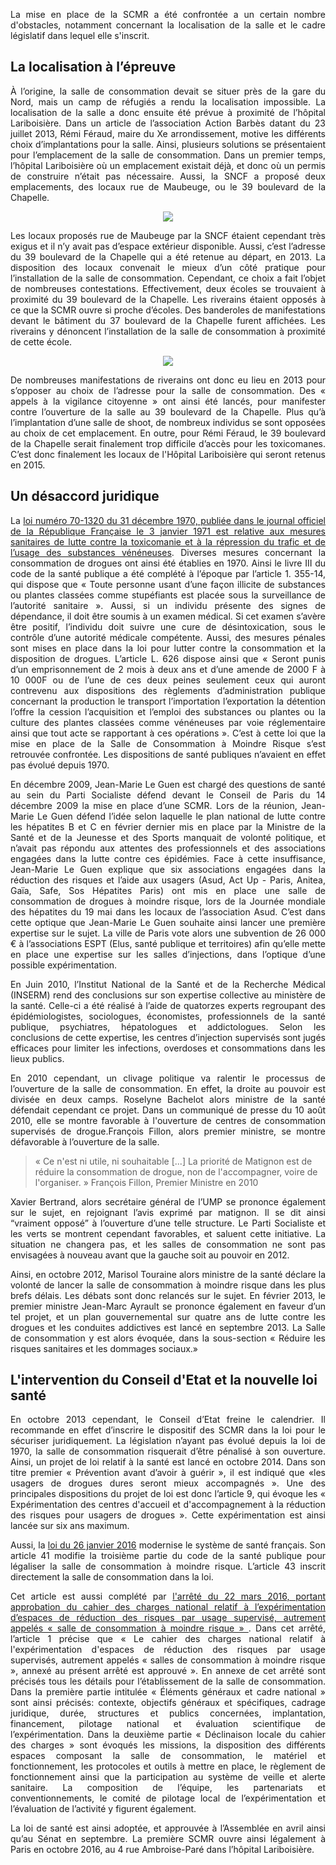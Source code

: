 <p align= "justify">La mise en place de la SCMR a été confrontée a un certain nombre d'obstacles, notamment concernant la localisation de la salle et le cadre législatif dans lequel elle s'inscrit.</p>

## La localisation à l’épreuve

<p align= "justify">À l’origine, la salle de consommation devait se situer près de la gare du Nord, mais un camp de réfugiés a rendu la localisation impossible. La localisation de la salle a donc ensuite été prévue à proximité de l’hôpital Lariboisière. Dans un article de l’association Action Barbès datant du 23 juillet 2013, Rémi Féraud, maire du Xe arrondissement, motive les différents choix d’implantations pour la salle. Ainsi, plusieurs solutions se présentaient pour l’emplacement de la salle de consommation. Dans un premier temps, l’hôpital Lariboisière où un emplacement existait déjà, et donc où un permis de construire n’était pas nécessaire. Aussi, la SNCF a proposé deux emplacements, des locaux rue de Maubeuge, ou le 39 boulevard de la Chapelle.</p>

<div style="text-align:center"><img src ="https://github.com/controverses/scmrparis10e/blob/master/localisation-epreuve.png?raw=true" /></div>

<p align= "justify">Les locaux proposés rue de Maubeuge par la SNCF étaient cependant très exigus et il n’y avait pas d’espace extérieur disponible. Aussi, c’est l’adresse du 39 boulevard de la Chapelle qui a été retenue au départ, en 2013. La disposition des locaux convenait le mieux d’un côté pratique pour l’installation de la salle de consommation. Cependant, ce choix a fait l’objet de nombreuses contestations. Effectivement, deux écoles se trouvaient à proximité du 39 boulevard de la Chapelle. Les riverains étaient opposés à ce que la SCMR ouvre si proche d’écoles. Des banderoles de manifestations devant le bâtiment du 37 boulevard de la Chapelle furent affichées. Les riverains y dénoncent l’installation de la salle de consommation à proximité de cette école.</p>

<div style="text-align:center"><img src ="http://referentiel.nouvelobs.com/file/6513060-salle-de-shoot-le-conseil-d-etat-dit-non-et-exige-une-loi.jpg" /></div>

<p align= "justify">De nombreuses manifestations de riverains ont donc eu lieu en 2013 pour s’opposer au choix de l’adresse pour la salle de consommation. Des « appels à la vigilance citoyenne » ont ainsi été lancés, pour manifester contre l’ouverture de la salle au 39 boulevard de la Chapelle. Plus qu’à l’implantation d’une salle de shoot, de nombreux individus se sont opposées au choix de cet emplacement. En outre, pour Rémi Féraud, le 39 boulevard de la Chapelle serait finalement trop difficile d’accès pour les toxicomanes. C’est donc finalement les locaux de l'Hôpital Lariboisière qui seront retenus en 2015.</p>  

## Un désaccord juridique 
 
<p align= "justify">La <A HREF="https://www.legifrance.gouv.fr/jo_pdf.do?id=JORFTEXT000000321402 " target="_blank">loi numéro 70-1320 du 31 décembre 1970, publiée dans le journal officiel de la République Française le 3 janvier 1971 est relative aux mesures sanitaires de lutte contre la toxicomanie et à la répression du trafic et de l’usage des substances vénéneuses</A>. Diverses mesures concernant la consommation de drogues ont ainsi été établies en 1970. Ainsi le livre III du code de la santé publique a été complété à l’époque par l’article 1. 355-14, qui dispose que « Toute personne usant d’une façon illicite de substances ou plantes classées comme stupéfiants est placée sous la surveillance de l’autorité sanitaire ». Aussi, si un individu présente des signes de dépendance, il doit être soumis à un examen médical. Si cet examen s’avère être positif, l’individu doit suivre une cure de désintoxication, sous le contrôle d’une autorité médicale compétente. Aussi, des mesures pénales sont mises en place dans la loi pour lutter contre la consommation et la disposition de drogues. L’article L. 626 dispose ainsi que « Seront punis d’un emprisonnement de 2 mois à deux ans et d’une amende de 2000 F à 10 000F ou de l’une de ces deux peines seulement ceux qui auront contrevenu aux dispositions des règlements d’administration publique concernant la production le transport l’importation l’exportation la détention l’offre la cession l’acquisition et l’emploi des substances ou plantes ou la culture des plantes classées comme vénéneuses par voie réglementaire ainsi que tout acte se rapportant à ces opérations ».  C’est à cette loi que la mise en place de la Salle de Consommation à Moindre Risque s’est retrouvée confrontée. Les dispositions de santé publiques n’avaient en effet pas évolué depuis 1970.</p>

<p align= "justify">En décembre 2009, Jean-Marie Le Guen est chargé des questions de santé au sein du Parti Socialiste défend devant le Conseil de Paris du 14 décembre 2009 la mise en place d’une SCMR. Lors de la réunion, Jean-Marie Le Guen défend l’idée selon laquelle le plan national de lutte contre les hépatites B et C en février dernier mis en place par la Ministre de la Santé et de la Jeunesse et des Sports manquait de volonté politique, et n’avait pas répondu aux attentes des professionnels et des associations engagées dans la lutte contre ces épidémies. Face à cette insuffisance, Jean-Marie Le Guen explique que six associations engagées dans la réduction des risques et l’aide aux usagers (Asud, Act Up - Paris, Anitea, Gaïa, Safe, Sos Hépatites Paris) ont mis en place une salle de consommation de drogues à moindre risque, lors de la Journée mondiale des hépatites du 19 mai dans les locaux de l’association Asud. C’est dans cette optique que Jean-Marie Le Guen souhaite ainsi lancer une première expertise sur le sujet. La ville de Paris vote alors une subvention de 26 000 € à l’associations ESPT (Elus, santé publique et territoires) afin qu’elle mette en place une expertise sur les salles d’injections, dans l’optique d’une possible expérimentation.</p>

<p align= "justify">En Juin 2010, l’Institut National de la Santé et de la Recherche Médical (INSERM) rend des conclusions sur son expertise collective au ministère de la santé. Celle-ci a été réalisé à l’aide de quatorzes experts regroupant des épidémiologistes, sociologues, économistes, professionnels de la santé publique, psychiatres, hépatologues et addictologues. Selon les conclusions de cette expertise, les centres d’injection supervisés sont jugés efficaces pour limiter les infections, overdoses et consommations dans les lieux publics.</p>

<p align= "justify">En 2010 cependant, un clivage politique va ralentir le processus de l’ouverture de la salle de consommation. En effet, la droite au pouvoir est divisée en deux camps. Roselyne Bachelot alors ministre de la santé défendait cependant ce projet. Dans un communiqué de presse du 10 août 2010, elle se montre favorable à l'ouverture de centres de consommation supervisés de drogue.François Fillon, alors premier ministre, se montre défavorable à l’ouverture de la salle.  </p>

>« Ce n'est ni utile, ni souhaitable [...] La priorité de Matignon est de réduire la consommation de drogue, non de l'accompagner, voire de l'organiser. »
François Fillon, Premier Ministre en 2010

<p align= "justify">Xavier Bertrand, alors secrétaire général de l’UMP se prononce également sur le sujet, en rejoignant l’avis exprimé par matignon. Il se dit ainsi “vraiment opposé” à l’ouverture d’une telle structure. Le Parti Socialiste et les verts se montrent cependant favorables, et saluent cette initiative. La situation ne changera pas, et les salles de consommation ne sont pas envisagées à nouveau avant que la gauche soit au pouvoir en 2012.</p>
 
<p align= "justify">Ainsi, en octobre 2012, Marisol Touraine alors ministre de la santé déclare la volonté de lancer la salle de consommation à moindre risque dans les plus brefs délais. Les débats sont donc relancés sur le sujet. En février 2013, le premier ministre Jean-Marc Ayrault se prononce également en faveur d’un tel projet, et un plan gouvernemental sur quatre ans de lutte contre les drogues et les conduites addictives est lancé en septembre 2013. La Salle de consommation y est alors évoquée, dans la sous-section « Réduire les risques sanitaires et les dommages sociaux.»</p>

## L'intervention du Conseil d'Etat et la nouvelle loi santé

<p align= "justify">En octobre 2013 cependant, le Conseil d’Etat freine le calendrier. Il recommande en effet d’inscrire le dispositif des SCMR dans la loi pour le sécuriser juridiquement. La législation n’ayant pas évolué depuis la loi de 1970, la salle de consommation risquerait d’être pénalisé à son ouverture. Ainsi, un projet de loi relatif à la santé est lancé en octobre 2014. Dans son titre premier « Prévention avant d’avoir à guérir », il est indiqué que «les usagers de drogues dures seront mieux accompagnés ». Une des principales dispositions du projet de loi est donc l’article 9, qui évoque les « Expérimentation des centres d'accueil et d'accompagnement à la réduction des risques pour usagers de drogues ». Cette expérimentation est ainsi lancée sur six ans maximum.</p> 

<p align= "justify">Aussi, la <a href="https://www.legifrance.gouv.fr/affichTexte.do?cidTexte=JORFTEXT000031912641&categorieLien=id" target="_blank">loi du 26 janvier 2016</a>  modernise le système de santé français. Son article 41 modifie la troisième partie du code de la santé publique pour légaliser la salle de consommation à moindre risque. L’article 43 inscrit directement la salle de consommation dans la loi.</p> 
 
<p align= "justify">Cet article est aussi complété par <a href="https://www.legifrance.gouv.fr/affichTexte.do?cidTexte=JORFTEXT000032291220 " target="_blank">l'arrêté du 22 mars 2016, portant approbation du cahier des charges national relatif à l’expérimentation d’espaces de réduction des risques par usage supervisé, autrement appelés « salle de consommation à moindre risque » </a>. Dans cet arrêté, l’article 1 précise que « Le cahier des charges national relatif à l'expérimentation d'espaces de réduction des risques par usage supervisés, autrement appelés « salles de consommation à moindre risque », annexé au présent arrêté est approuvé ». En annexe de cet arrêté sont précisés tous les détails pour l’établissement de la salle de consommation. Dans la première partie intitulée « Éléments généraux et cadre national » sont ainsi précisés: contexte, objectifs généraux et spécifiques, cadrage juridique, durée, structures et publics concernées, implantation, financement, pilotage national et évaluation scientifique de l’expérimentation. Dans la deuxième partie « Déclinaison locale du cahier des charges » sont évoqués les missions, la disposition des différents espaces composant la salle de consommation, le matériel et fonctionnement, les protocoles et outils à mettre en place, le règlement de fonctionnement ainsi que la participation au système de veille et alerte sanitaire. La composition de l’équipe, les partenariats et conventionnements, le comité de pilotage local de l’expérimentation  et l’évaluation de l’activité y figurent également.</p> 

<p align= "justify">La loi de santé est ainsi adoptée, et approuvée à l’Assemblée en avril ainsi qu’au Sénat en septembre. La première SCMR ouvre ainsi légalement à Paris en octobre 2016, au 4 rue Ambroise-Paré dans l’hôpital Lariboisière.</p> 
